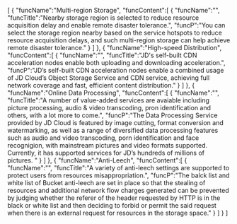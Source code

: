 [
	{
		"funcName":"Multi-region Storage",
		"funcContent":[
			{
				"funcName":"",
				"funcTitle":"Nearby storage region is selected to reduce resource acquisition delay and enable remote disaster tolerance.",
				"funcP":"You can select the storage region nearby based on the service hotspots to reduce resource acquisition delays, and such multi-region storage can help achieve remote disaster tolerance."
			}
		]
	},
	{
		"funcName":"High-speed Distribution",
		"funcContent":[
			{
				"funcName":"",
				"funcTitle":"JD's self-built CDN acceleration nodes enable both uploading and downloading acceleration.",
				"funcP":"JD’s self-built CDN acceleration nodes enable a combined usage of JD Cloud’s Object Storage Service and CDN service, achieving full network coverage and fast, efficient content distribution."
			}
		]
	},
	{
		"funcName":"Online Data Processing",
		"funcContent":[
			{
				"funcName":"",
				"funcTitle":"A number of value-added services are avaiable including picture processing, audio & video transcoding, pron identification and others, with a lot more to come.",
				"funcP":"The Data Processing Service provided by JD Cloud is featured by image cutting, format conversion and watermarking, as well as a range of diversified data processing features such as audio and video transcoding, porn identification and face recognigion, with mainstream pictures and video formats supported. Currently, it has supported services for JD’s hundreds of millions of pictures. "
			}
		]
	},
	{
		"funcName":"Anti-Leech",
		"funcContent":[
			{
				"funcName":"",
				"funcTitle":"A variety of anti-leech settings are supported to protect users from resources misappropriation.",
				"funcP":"The balck list and white list of Bucket anti-leech are set in place so that the stealing of resources and additional network flow charges generated can be prevented by judging whether the referer of the header requested by HTTP is in the black or white list and then deciding to forbid or permit the said request when there is an external request for resources in the storage space."
			}
		]
	}
]